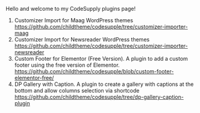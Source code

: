 Hello and welcome to my CodeSupply plugins page!

1) Customizer Import for Maag WordPress themes  
https://github.com/childtheme/codesupple/tree/customizer-importer-maag 
2) Customizer Import for Newsreader WordPress themes
https://github.com/childtheme/codesupple/tree/customizer-importer-newsreader
4) Custom Footer for Elementor (Free Version). A plugin to add a custom footer using the free version of Elementor.
https://github.com/childtheme/codesupple/blob/custom-footer-elementor-free/
5) DP Gallery with Caption. A plugin to create a gallery with captions at the bottom and allow columns selection via shortcode
https://github.com/childtheme/codesupple/tree/dp-gallery-caption-plugin


